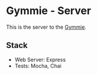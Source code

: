 # Gymmie - Server

This is the server to the [Gymmie](https://github.com/abandisch/gymmie-www).

## Stack

* Web Server: Express
* Tests: Mocha, Chai
